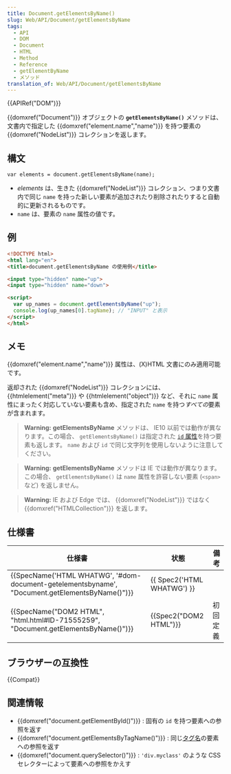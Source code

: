 ```yaml
---
title: Document.getElementsByName()
slug: Web/API/Document/getElementsByName
tags:
  - API
  - DOM
  - Document
  - HTML
  - Method
  - Reference
  - getElementByName
  - メソッド
translation_of: Web/API/Document/getElementsByName
---
```

{{APIRef("DOM")}}

{{domxref("Document")}} オブジェクトの **`getElementsByName()`** メソッドは、文書内で指定した {{domxref("element.name","name")}} を持つ要素の {{domxref("NodeList")}} コレクションを返します。

## 構文

```
var elements = document.getElementsByName(name);
```

- _elements_ は、生きた {{domxref("NodeList")}} コレクション、つまり文書内で同じ `name` を持った新しい要素が追加されたり削除されたりすると自動的に更新されるものです。
- `name` は、要素の `name` 属性の値です。

## 例

```html
<!DOCTYPE html>
<html lang="en">
<title>document.getElementsByName の使用例</title>

<input type="hidden" name="up">
<input type="hidden" name="down">

<script>
  var up_names = document.getElementsByName("up");
  console.log(up_names[0].tagName); // "INPUT" と表示
</script>
</html>
```

## メモ

{{domxref("element.name","name")}} 属性は、(X)HTML 文書にのみ適用可能です。

返却された {{domxref("NodeList")}} コレクションには、 {{htmlelement("meta")}} や {{htmlelement("object")}} など、それに `name` 属性にまったく対応していない要素も含め、指定された `name` を持つ*すべての*要素が含まれます。

> **Warning:** **getElementsByName** メソッドは、 IE10 以前では動作が異なります。この場合、 `getElementsByName()` は指定された [`id` 属性](/ja/docs/Web/HTML/Global_attributes/id)を持つ要素も返します。 `name` および `id` で同じ文字列を使用しないように注意してください。

> **Warning:** **getElementsByName** メソッドは IE では動作が異なります。この場合、 `getElementsByName()` は `name` 属性を許容しない要素 (`<span>` など) を返しません。

> **Warning:** IE および Edge では、 {{domxref("NodeList")}} ではなく {{domxref("HTMLCollection")}} を返します。

## 仕様書

| 仕様書                                                                                                                       | 状態                                 | 備考     |
| ---------------------------------------------------------------------------------------------------------------------------- | ------------------------------------ | -------- |
| {{SpecName('HTML WHATWG', '#dom-document-getelementsbyname', "Document.getElementsByName()")}} | {{ Spec2('HTML WHATWG') }} |          |
| {{SpecName("DOM2 HTML", "html.html#ID-71555259", "Document.getElementsByName()")}}                 | {{Spec2("DOM2 HTML")}}         | 初回定義 |

## ブラウザーの互換性

{{Compat}}

## 関連情報

- {{domxref("document.getElementById()")}} : 固有の `id` を持つ要素への参照を返す
- {{domxref("document.getElementsByTagName()")}} : 同じ[タグ名](/ja/docs/Web/API/Element/tagName)の要素への参照を返す
- {{domxref("document.querySelector()")}} : `'div.myclass'` のような CSS セレクターによって要素への参照をかえす
